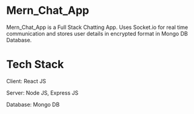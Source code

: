 # Mern_Chat_App
Mern_Chat_App is a Full Stack Chatting App. Uses Socket.io for real time communication and stores user details in encrypted format in Mongo DB Database.


# Tech Stack
Client: React JS

Server: Node JS, Express JS

Database: Mongo DB


